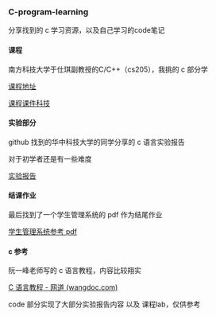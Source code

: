 ### C-program-learning

分享找到的 c 学习资源，以及自己学习的code笔记

#### 课程

南方科技大学于仕琪副教授的C/C++（cs205），我挑的 c 部分学

[课程地址](https://www.bilibili.com/video/BV1Vf4y1P7pq/?spm_id_from=333.999.0.0&vd_source=18e0fdcc7c19c412000158869b67070a)

[课程课件科技](https://github.com/ShiqiYu/CPP)

#### 实验部分

github 找到的华中科技大学的同学分享的 c 语言实验报告

对于初学者还是有一些难度

[实验报告](https://github.com/saleroa/C-program-learning/tree/master/hust)

#### 结课作业

最后找到了一个学生管理系统的 pdf 作为结尾作业

[学生管理系统参考 pdf](https://github.com/saleroa/C-program-learning/tree/master/stuManager)

#### c 参考

阮一峰老师写的 c 语言教程，内容比较翔实

[C 语言教程 - 网道 (wangdoc.com)](https://wangdoc.com/clang/intro)



code 部分实现了大部分实验报告内容 以及 课程lab，仅供参考



